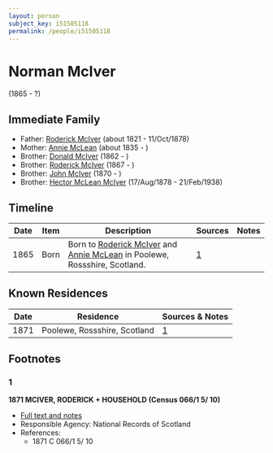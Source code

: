 ```yaml
---
layout: person
subject_key: i51505118
permalink: /people/i51505118
---
```


# Norman McIver
(1865 - ?)

## Immediate Family

* Father: [Roderick McIver](./@91038040@-roderick-mciver-b1821-d1878-10-11.md) (about 1821 - 11/Oct/1878)
* Mother: [Annie McLean](./@68658880@-annie-mclean-b1835-d.md) (about 1835 - )
* Brother: [Donald McIver](./@16355455@-donald-mciver-b1862-d.md) (1862 - )
* Brother: [Roderick McIver](./@54470962@-roderick-mciver-b1867-d.md) (1867 - )
* Brother: [John McIver](./@29848128@-john-mciver-b1870-d.md) (1870 - )
* Brother: [Hector McLean McIver](./@62168745@-hector-mclean-mciver-b1878-8-17-d1938-2-21.md) (17/Aug/1878 - 21/Feb/1938)

## Timeline

Date | Item | Description | Sources | Notes
---|---|---|---|---
1865 | Born | Born to [Roderick McIver](./@91038040@-roderick-mciver-b1821-d1878-10-11.md) and [Annie McLean](./@68658880@-annie-mclean-b1835-d.md) in Poolewe, Rossshire, Scotland. | [1](#1) | 

## Known Residences

Date | Residence | Sources & Notes
---|---|---
1871 | Poolewe, Rossshire, Scotland | [1](#1)

## Footnotes

### 1

**1871 MCIVER, RODERICK + HOUSEHOLD (Census 066/1 5/ 10)**

* [Full text and notes](../sources/@672117@-1871-mciver,-roderick-+-household-census-066-1-5-10-.md)
* Responsible Agency: National Records of Scotland
* References: 
  * 1871 C 066/1 5/ 10

